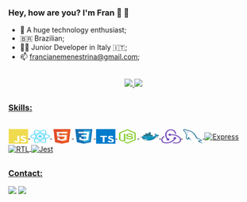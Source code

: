 ### Hey, how are you?  I'm Fran   🤗 🌸 

- 🌱 A huge technology enthusiast;
- 🇧🇷 Brazilian;
- 👩‍💻 Junior Developer in Italy 🇮🇹;
- 📫 francianemenestrina@gmail.com;

##

<div align="center">
  <a href="https://github.com/FrancianeMenestrina">
  <img height="180em" src="https://github-readme-stats.vercel.app/api?username=FrancianeMenestrina&show_icons=true&theme=dracula&include_all_commits=true&count_private=true"/>
  <img height="180em" src="https://github-readme-stats.vercel.app/api/top-langs/?username=FrancianeMenestrina&layout=compact&langs_count=7&theme=dracula"/>
</div>
  
   ##
  <h3>Skills:</h3>
  
<div style="display: inline_block"><br>
  <img align="center" alt="Javascript" height="30" width="40" src="https://raw.githubusercontent.com/devicons/devicon/master/icons/javascript/javascript-plain.svg">
  <img align="center" alt="React" height="30" width="40" src="https://raw.githubusercontent.com/devicons/devicon/master/icons/react/react-original.svg">
  <img align="center" alt="HTML" height="30" width="40" src="https://raw.githubusercontent.com/devicons/devicon/master/icons/html5/html5-original.svg">
  <img align="center" alt="CSS" height="30" width="40" src="https://raw.githubusercontent.com/devicons/devicon/master/icons/css3/css3-original.svg">
  <img align="center" alt="Typescript" height="30" width="40" src="https://raw.githubusercontent.com/devicons/devicon/master/icons/typescript/typescript-plain.svg">
  <img align="center" alt="Nodejs" height="30" width="40" src="https://raw.githubusercontent.com/devicons/devicon/master/icons/nodejs/nodejs-original.svg">
  <img align="center" alt="Docker" height="30" width="40" src="https://raw.githubusercontent.com/devicons/devicon/master/icons/docker/docker-original.svg">
  <img align="center" alt="Redux" height="30" width="40" src="https://raw.githubusercontent.com/devicons/devicon/master/icons/redux/redux-original.svg">
  <img align="center" alt="Mysql" height="30" width="40" src="https://raw.githubusercontent.com/devicons/devicon/master/icons/mysql/mysql-original.svg">
  <img align="center" alt="Express" height="30" width="40" src="https://w7.pngwing.com/pngs/925/447/png-transparent-express-js-node-js-javascript-mongodb-node-js-text-trademark-logo.png">
  <img align="center" alt="RTL" height="30" width="40" src="https://testing-library.com/img/octopus-128x128.png">
  <img align="center" alt="Jest" height="30" width="40" src="https://velog.velcdn.com/images/yhko1992/post/de0ddc99-a416-4284-a545-02da26d9d98f/image.jpg">
</div>
  
  ##
  
   <h3>Contact:</h3>
 
<div> 
  <a href = "mailto:francianemenestrina@gmail.com"><img src="https://img.shields.io/badge/-Gmail-%23333?style=for-the-badge&logo=gmail&logoColor=white" target="_blank"></a>
  <a href="https://www.linkedin.com/in/francianemenestrina/" target="_blank"><img src="https://img.shields.io/badge/-LinkedIn-%230077B5?style=for-the-badge&logo=linkedin&logoColor=white" target="_blank"></a>  
</div>


